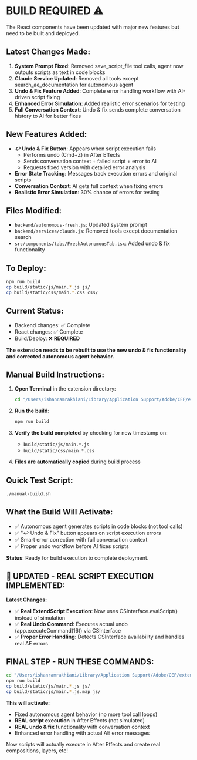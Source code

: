 # BUILD REQUIRED ⚠️

The React components have been updated with major new features but need to be built and deployed.

## Latest Changes Made:
1. **System Prompt Fixed**: Removed save_script_file tool calls, agent now outputs scripts as text in code blocks
2. **Claude Service Updated**: Removed all tools except search_ae_documentation for autonomous agent
3. **Undo & Fix Feature Added**: Complete error handling workflow with AI-driven script fixing
4. **Enhanced Error Simulation**: Added realistic error scenarios for testing
5. **Full Conversation Context**: Undo & fix sends complete conversation history to AI for better fixes

## New Features Added:
- **↩️ Undo & Fix Button**: Appears when script execution fails
  - Performs undo (Cmd+Z) in After Effects
  - Sends conversation context + failed script + error to AI
  - Requests fixed version with detailed error analysis
- **Error State Tracking**: Messages track execution errors and original scripts
- **Conversation Context**: AI gets full context when fixing errors
- **Realistic Error Simulation**: 30% chance of errors for testing

## Files Modified:
- `backend/autonomous-fresh.js`: Updated system prompt
- `backend/services/claude.js`: Removed tools except documentation search
- `src/components/tabs/FreshAutonomousTab.tsx`: Added undo & fix functionality

## To Deploy:
```bash
npm run build
cp build/static/js/main.*.js js/
cp build/static/css/main.*.css css/
```

## Current Status:
- Backend changes: ✅ Complete
- React changes: ✅ Complete  
- Build/Deploy: ❌ **REQUIRED**

**The extension needs to be rebuilt to use the new undo & fix functionality and corrected autonomous agent behavior.**

## Manual Build Instructions:

1. **Open Terminal** in the extension directory:
   ```bash
   cd "/Users/ishanramrakhiani/Library/Application Support/Adobe/CEP/extensions/Maximise AE Tools"
   ```

2. **Run the build**:
   ```bash
   npm run build
   ```

3. **Verify the build completed** by checking for new timestamp on:
   - `build/static/js/main.*.js`
   - `build/static/css/main.*.css`

4. **Files are automatically copied** during build process

## Quick Test Script:
```bash
./manual-build.sh
```

## What the Build Will Activate:
- ✅ Autonomous agent generates scripts in code blocks (not tool calls)
- ✅ "↩️ Undo & Fix" button appears on script execution errors
- ✅ Smart error correction with full conversation context
- ✅ Proper undo workflow before AI fixes scripts

**Status**: Ready for build execution to complete deployment.

## 🚀 UPDATED - REAL SCRIPT EXECUTION IMPLEMENTED:

**Latest Changes:**
- ✅ **Real ExtendScript Execution**: Now uses CSInterface.evalScript() instead of simulation
- ✅ **Real Undo Command**: Executes actual undo (app.executeCommand(16)) via CSInterface
- ✅ **Proper Error Handling**: Detects CSInterface availability and handles real AE errors

## FINAL STEP - RUN THESE COMMANDS:

```bash
cd "/Users/ishanramrakhiani/Library/Application Support/Adobe/CEP/extensions/Maximise AE Tools"
npm run build
cp build/static/js/main.*.js js/
cp build/static/js/main.*.js.map js/
```

**This will activate:**
- Fixed autonomous agent behavior (no more tool call loops)
- **REAL script execution** in After Effects (not simulated)
- **REAL undo & fix** functionality with conversation context
- Enhanced error handling with actual AE error messages

Now scripts will actually execute in After Effects and create real compositions, layers, etc!